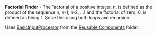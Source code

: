 **Factorial Finder** - The Factorial of a positive integer, n, is defined as the product of the sequence n, n-1, n-2, ...1 and the factorial of zero, 0, is defined as being 1. Solve this using both loops and recursion.

Uses [BasicInputProcessor](https://github.com/amuutra/Karan-Megalist-Solutions/tree/master/Reusable%20Components/Basic%20Input%20Processor) from the [Reusable Components](https://github.com/amuutra/Karan-Megalist-Solutions/tree/master/Reusable%20Components) folder.
